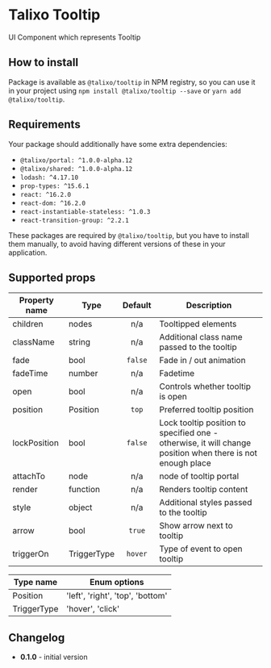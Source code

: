 # Talixo Tooltip

UI Component which represents Tooltip

## How to install

Package is available as `@talixo/tooltip` in NPM registry, so you can use it in your project
using `npm install @talixo/tooltip --save` or `yarn add @talixo/tooltip`.

## Requirements

Your package should additionally have some extra dependencies:

- `@talixo/portal: ^1.0.0-alpha.12`
- `@talixo/shared: ^1.0.0-alpha.12`
- `lodash: ^4.17.10`
- `prop-types: ^15.6.1`
- `react: ^16.2.0`
- `react-dom: ^16.2.0`
- `react-instantiable-stateless: ^1.0.3`
- `react-transition-group: ^2.2.1`

These packages are required by `@talixo/tooltip`, but you have to install them manually,
to avoid having different versions of these in your application.

## Supported props

Property name | Type         | Default | Description
--------------|--------------|:-------:|-----------------------
children      | nodes        | n/a     | Tooltipped elements
className     | string       | n/a     | Additional class name passed to the tooltip
fade          | bool         | `false` | Fade in / out animation
fadeTime      | number       | n/a     | Fadetime
open          | bool         | n/a     | Controls whether tooltip is open
position      | Position     | `top`   | Preferred tooltip position
lockPosition  | bool         | `false` | Lock tooltip position to specified one - otherwise, it will change position when there is not enough place
attachTo      | node         | n/a     | node of tooltip portal
render        | function     | n/a     | Renders tooltip content
style         | object       | n/a     | Additional styles passed to the tooltip
arrow         | bool         | `true`  | Show arrow next to tooltip
triggerOn     | TriggerType  | `hover` | Type of event to open tooltip

Type name    | Enum options
-------------|--------------------------------------
Position     | 'left', 'right', 'top', 'bottom'
TriggerType  | 'hover', 'click'

## Changelog

- **0.1.0** - initial version
